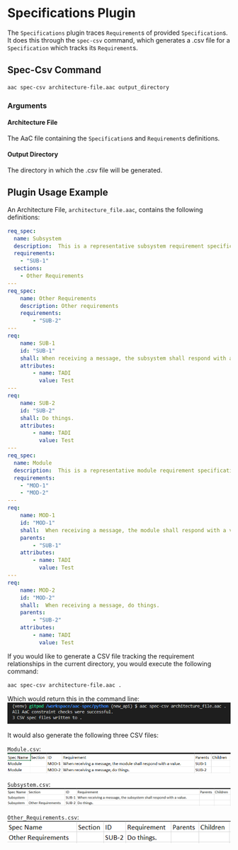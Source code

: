 # Specifications Plugin

The `Specifications` plugin traces `Requirement`s of provided `Specification`s.  It does this through the `spec-csv` command, which generates a .csv file for a `Specification` which tracks its `Requirement`s.

## Spec-Csv Command
```bash
aac spec-csv architecture-file.aac output_directory
```

### Arguments

#### Architecture File
The AaC file containing the `Specification`s and `Requirement`s definitions.

#### Output Directory
The directory in which the .csv file will be generated.

## Plugin Usage Example

An Architecture File, `architecture_file.aac`, contains the following definitions:
```yaml
req_spec:
  name: Subsystem
  description:  This is a representative subsystem requirement specification.
  requirements:
    - "SUB-1"
  sections:
    - Other Requirements
---
req_spec:
    name: Other Requirements
    description: Other requirements
    requirements:
        - "SUB-2"
---
req:
    name: SUB-1
    id: "SUB-1"
    shall: When receiving a message, the subsystem shall respond with a value.
    attributes:
        - name: TADI
          value: Test
---
req:
    name: SUB-2
    id: "SUB-2"
    shall: Do things.
    attributes:
        - name: TADI
          value: Test
---
req_spec:
  name: Module
  description:  This is a representative module requirement specification.
  requirements:
    - "MOD-1"
    - "MOD-2"
---
req:
    name: MOD-1
    id: "MOD-1"
    shall:  When receiving a message, the module shall respond with a value.
    parents:
        - "SUB-1"
    attributes:
        - name: TADI
          value: Test
---
req:
    name: MOD-2
    id: "MOD-2"
    shall:  When receiving a message, do things.
    parents:
        - "SUB-2"
    attributes:
        - name: TADI
          value: Test
```
If you would like to generate a CSV file tracking the requirement relationships in the current directory, you would execute the following command:
```bash
aac spec-csv architecture-file.aac .
```
Which would return this in the command line:
![Run Spec-Csv in Command Line](../images/spec-csv_command_line.png)

It would also generate the following three CSV files:

`Module.csv`:
![Module CSV File](../images/Module_csv.png)

`Subsystem.csv`:
![Subsystem CSV File](../images/Subsystem_csv.png)

`Other_Requirements.csv`:
![Other_Requirements CSV File](../images/Other_Requirements_csv.png)
